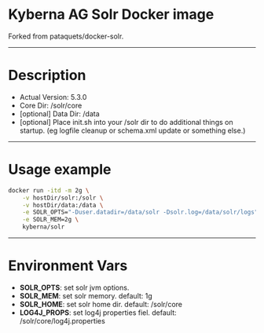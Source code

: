 # Kyberna AG Solr Docker image
Forked from pataquets/docker-solr.

---
Description
===
- Actual Version: 5.3.0
- Core Dir: /solr/core
- [optional] Data Dir: /data
- [optional] Place init.sh into your /solr dir to do additional things on startup. (eg logfile cleanup or schema.xml update or something else.)

---
Usage example
===

```bash
docker run -itd -m 2g \
	-v hostDir/solr:/solr \
	-v hostDir/data:/data \
	-e SOLR_OPTS="-Duser.datadir=/data/solr -Dsolr.log=/data/solr/logs" \
	-e SOLR_MEM=2g \
	kyberna/solr
```

---
Environment Vars
===
- **SOLR_OPTS**: set solr jvm options.
- **SOLR_MEM**: set solr memory. default: 1g
- **SOLR_HOME**: set solr home dir. default: /solr/core
- **LOG4J_PROPS**: set log4j properties fiel. default: /solr/core/log4j.properties
